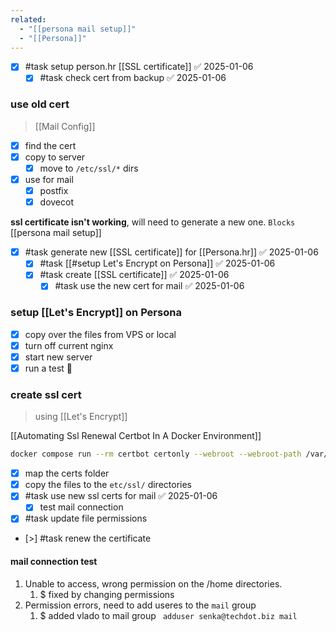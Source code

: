 ```yaml
---
related:
  - "[[persona mail setup]]"
  - "[[Persona]]"
---
```

- [x] #task setup person.hr [[SSL certificate]] ✅ 2025-01-06
	- [x] #task check cert from backup ✅ 2025-01-06
### use old cert
> [[Mail Config]]
- [x] find the cert
- [x] copy to server
	- [x] move to `/etc/ssl/*` dirs
- [x] use for mail
	- [x] postfix
	- [x] dovecot

**ssl certificate isn't working**, will need to generate a new one. `Blocks` [[persona mail setup]]

- [x] #task generate new [[SSL certificate]] for [[Persona.hr]] ✅ 2025-01-06
	- [x] #task [[#setup Let's Encrypt on Persona]] ✅ 2025-01-06
	- [x] #task create [[SSL certificate]] ✅ 2025-01-06
		- [x] #task use the new cert for mail ✅ 2025-01-06

### setup [[Let's Encrypt]] on Persona
- [x] copy over the files from VPS or local
- [x] turn off current nginx
- [x] start new server
- [x] run a test 🧪

### create ssl cert
> using [[Let's Encrypt]]

[[Automating Ssl Renewal Certbot In A Docker Environment]]
```bash
docker compose run --rm certbot certonly --webroot --webroot-path /var/www/certbot/ --dry-run -d persona.hr
```

- [x] map the certs folder
- [x] copy the files to the `etc/ssl/` directories
- [x] #task use new ssl certs for mail ✅ 2025-01-06
	- [x] test mail connection
- [x] #task update file permissions
- [>] #task renew the certificate
#### mail connection test
1. Unable to access, wrong permission on the /home directories.
	1. $ fixed by changing permissions
2. Permission errors, need to add useres to the `mail` group
	1. $ added vlado to mail group ` adduser senka@techdot.biz mail`
